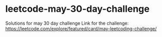 # leetcode-may-30-day-challenge
Solutions for may 30 day challenge
Link for the challenge: https://leetcode.com/explore/featured/card/may-leetcoding-challenge/
